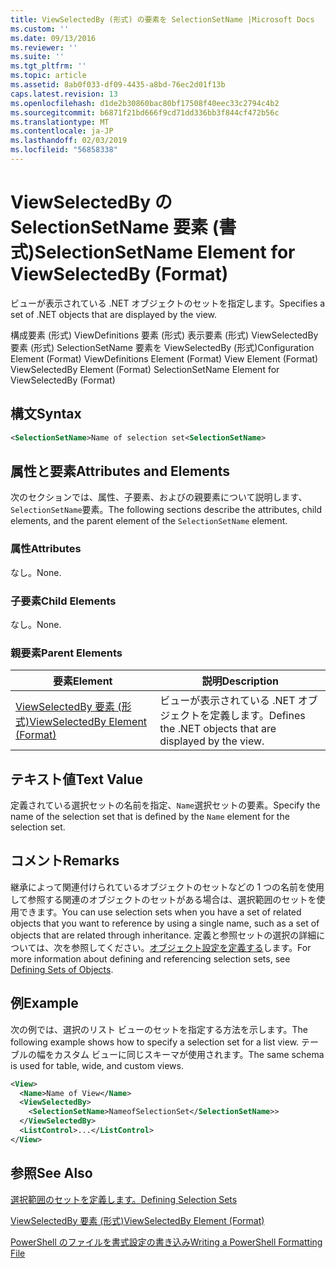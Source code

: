 ```yaml
---
title: ViewSelectedBy (形式) の要素を SelectionSetName |Microsoft Docs
ms.custom: ''
ms.date: 09/13/2016
ms.reviewer: ''
ms.suite: ''
ms.tgt_pltfrm: ''
ms.topic: article
ms.assetid: 8ab0f033-df09-4435-a8bd-76ec2d01f13b
caps.latest.revision: 13
ms.openlocfilehash: d1de2b30860bac80bf17508f40eec33c2794c4b2
ms.sourcegitcommit: b6871f21bd666f9cd71dd336bb3f844cf472b56c
ms.translationtype: MT
ms.contentlocale: ja-JP
ms.lasthandoff: 02/03/2019
ms.locfileid: "56858338"
---
```

# <a name="selectionsetname-element-for-viewselectedby-format"></a><span data-ttu-id="aa3c2-102">ViewSelectedBy の SelectionSetName 要素 (書式)</span><span class="sxs-lookup"><span data-stu-id="aa3c2-102">SelectionSetName Element for ViewSelectedBy (Format)</span></span>

<span data-ttu-id="aa3c2-103">ビューが表示されている .NET オブジェクトのセットを指定します。</span><span class="sxs-lookup"><span data-stu-id="aa3c2-103">Specifies a set of .NET objects that are displayed by the view.</span></span>

<span data-ttu-id="aa3c2-104">構成要素 (形式) ViewDefinitions 要素 (形式) 表示要素 (形式) ViewSelectedBy 要素 (形式) SelectionSetName 要素を ViewSelectedBy (形式)</span><span class="sxs-lookup"><span data-stu-id="aa3c2-104">Configuration Element (Format) ViewDefinitions Element (Format) View Element (Format) ViewSelectedBy Element (Format) SelectionSetName Element for ViewSelectedBy (Format)</span></span>

## <a name="syntax"></a><span data-ttu-id="aa3c2-105">構文</span><span class="sxs-lookup"><span data-stu-id="aa3c2-105">Syntax</span></span>

```xml
<SelectionSetName>Name of selection set<SelectionSetName>
```

## <a name="attributes-and-elements"></a><span data-ttu-id="aa3c2-106">属性と要素</span><span class="sxs-lookup"><span data-stu-id="aa3c2-106">Attributes and Elements</span></span>

<span data-ttu-id="aa3c2-107">次のセクションでは、属性、子要素、およびの親要素について説明します、`SelectionSetName`要素。</span><span class="sxs-lookup"><span data-stu-id="aa3c2-107">The following sections describe the attributes, child elements, and the parent element of the `SelectionSetName` element.</span></span>

### <a name="attributes"></a><span data-ttu-id="aa3c2-108">属性</span><span class="sxs-lookup"><span data-stu-id="aa3c2-108">Attributes</span></span>

<span data-ttu-id="aa3c2-109">なし。</span><span class="sxs-lookup"><span data-stu-id="aa3c2-109">None.</span></span>

### <a name="child-elements"></a><span data-ttu-id="aa3c2-110">子要素</span><span class="sxs-lookup"><span data-stu-id="aa3c2-110">Child Elements</span></span>

<span data-ttu-id="aa3c2-111">なし。</span><span class="sxs-lookup"><span data-stu-id="aa3c2-111">None.</span></span>

### <a name="parent-elements"></a><span data-ttu-id="aa3c2-112">親要素</span><span class="sxs-lookup"><span data-stu-id="aa3c2-112">Parent Elements</span></span>

|<span data-ttu-id="aa3c2-113">要素</span><span class="sxs-lookup"><span data-stu-id="aa3c2-113">Element</span></span>|<span data-ttu-id="aa3c2-114">説明</span><span class="sxs-lookup"><span data-stu-id="aa3c2-114">Description</span></span>|
|-------------|-----------------|
|[<span data-ttu-id="aa3c2-115">ViewSelectedBy 要素 (形式)</span><span class="sxs-lookup"><span data-stu-id="aa3c2-115">ViewSelectedBy Element (Format)</span></span>](./viewselectedby-element-format.md)|<span data-ttu-id="aa3c2-116">ビューが表示されている .NET オブジェクトを定義します。</span><span class="sxs-lookup"><span data-stu-id="aa3c2-116">Defines the .NET objects that are displayed by the view.</span></span>|

## <a name="text-value"></a><span data-ttu-id="aa3c2-117">テキスト値</span><span class="sxs-lookup"><span data-stu-id="aa3c2-117">Text Value</span></span>

<span data-ttu-id="aa3c2-118">定義されている選択セットの名前を指定、`Name`選択セットの要素。</span><span class="sxs-lookup"><span data-stu-id="aa3c2-118">Specify the name of the selection set that is defined by the `Name` element for the selection set.</span></span>

## <a name="remarks"></a><span data-ttu-id="aa3c2-119">コメント</span><span class="sxs-lookup"><span data-stu-id="aa3c2-119">Remarks</span></span>

<span data-ttu-id="aa3c2-120">継承によって関連付けられているオブジェクトのセットなどの 1 つの名前を使用して参照する関連のオブジェクトのセットがある場合は、選択範囲のセットを使用できます。</span><span class="sxs-lookup"><span data-stu-id="aa3c2-120">You can use selection sets when you have a set of related objects that you want to reference by using a single name, such as a set of objects that are related through inheritance.</span></span> <span data-ttu-id="aa3c2-121">定義と参照セットの選択の詳細については、次を参照してください。[オブジェクト設定を定義する](./defining-selection-sets.md)します。</span><span class="sxs-lookup"><span data-stu-id="aa3c2-121">For more information about defining and referencing selection sets, see [Defining Sets of Objects](./defining-selection-sets.md).</span></span>

## <a name="example"></a><span data-ttu-id="aa3c2-122">例</span><span class="sxs-lookup"><span data-stu-id="aa3c2-122">Example</span></span>

<span data-ttu-id="aa3c2-123">次の例では、選択のリスト ビューのセットを指定する方法を示します。</span><span class="sxs-lookup"><span data-stu-id="aa3c2-123">The following example shows how to specify a selection set for a list view.</span></span> <span data-ttu-id="aa3c2-124">テーブルの幅をカスタム ビューに同じスキーマが使用されます。</span><span class="sxs-lookup"><span data-stu-id="aa3c2-124">The same schema is used for table, wide, and custom views.</span></span>

```xml
<View>
  <Name>Name of View</Name>
  <ViewSelectedBy>
    <SelectionSetName>NameofSelectionSet</SelectionSetName>>
  </ViewSelectedBy>
  <ListControl>...</ListControl>
</View>
```

## <a name="see-also"></a><span data-ttu-id="aa3c2-125">参照</span><span class="sxs-lookup"><span data-stu-id="aa3c2-125">See Also</span></span>

[<span data-ttu-id="aa3c2-126">選択範囲のセットを定義します。</span><span class="sxs-lookup"><span data-stu-id="aa3c2-126">Defining Selection Sets</span></span>](./defining-selection-sets.md)

[<span data-ttu-id="aa3c2-127">ViewSelectedBy 要素 (形式)</span><span class="sxs-lookup"><span data-stu-id="aa3c2-127">ViewSelectedBy Element (Format)</span></span>](./viewselectedby-element-format.md)

[<span data-ttu-id="aa3c2-128">PowerShell のファイルを書式設定の書き込み</span><span class="sxs-lookup"><span data-stu-id="aa3c2-128">Writing a PowerShell Formatting File</span></span>](./writing-a-powershell-formatting-file.md)
